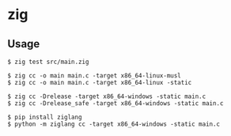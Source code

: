 # zig

## Usage

    $ zig test src/main.zig

    $ zig cc -o main main.c -target x86_64-linux-musl
    $ zig cc -o main main.c -target x86_64-linux -static

    $ zig cc -Drelease -target x86_64-windows -static main.c     
    $ zig cc -Drelease_safe -target x86_64-windows -static main.c

    $ pip install ziglang
    $ python -m ziglang cc -target x86_64-windows -static main.c
